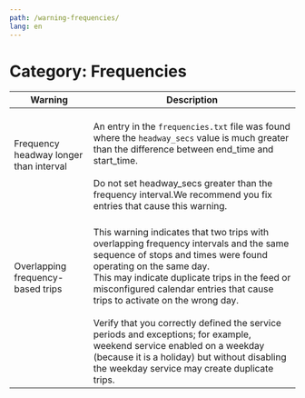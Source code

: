 ```yaml
---
path: /warning-frequencies/
lang: en
---
```


# Category: Frequencies

| Warning                                | Description                                                                                                                                                                                                                                                                                                                                                                                                                                                                                                      |
|----------------------------------------|------------------------------------------------------------------------------------------------------------------------------------------------------------------------------------------------------------------------------------------------------------------------------------------------------------------------------------------------------------------------------------------------------------------------------------------------------------------------------------------------------------------|
| Frequency headway longer than interval <br> <br> | <br> An entry in the ```frequencies.txt``` file was found where the ```headway_secs``` value is much greater than the difference between end_time and start_time. <br><br>Do not set headway_secs greater than the frequency interval.We recommend you fix entries that cause this warning.                                                                                                                                                                                                                                               |
| Overlapping frequency-based trips  <br> <br> <br> <br> <br>     | <br>This warning indicates that two trips with overlapping frequency intervals and the same sequence of stops and times were found operating on the same day. <br>This may indicate duplicate trips in the feed or misconfigured calendar entries that cause trips to activate on the wrong day. <br><br>Verify that you correctly defined the service periods and exceptions; for example, weekend service enabled on a weekday (because it is a holiday) but without disabling the weekday service may create duplicate trips. |